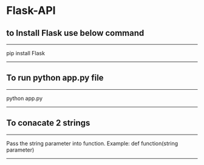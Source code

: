 # Flask-API

## to Install Flask use below command

---
pip install Flask

---
## To run python app.py file 
---
python app.py

---

## To conacate 2 strings

---
Pass the string parameter into function. Example: def function(string parameter)

---

